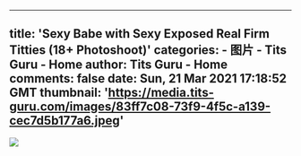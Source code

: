 
---
title: 'Sexy Babe with Sexy Exposed Real Firm Titties (18+ Photoshoot)'
categories: 
    - 图片
    - Tits Guru - Home
author: Tits Guru - Home
comments: false
date: Sun, 21 Mar 2021 17:18:52 GMT
thumbnail: 'https://media.tits-guru.com/images/83ff7c08-73f9-4f5c-a139-cec7d5b177a6.jpeg'
---

<div>   
<img src="https://media.tits-guru.com/images/83ff7c08-73f9-4f5c-a139-cec7d5b177a6.jpeg" referrerpolicy="no-referrer">  
</div>
            